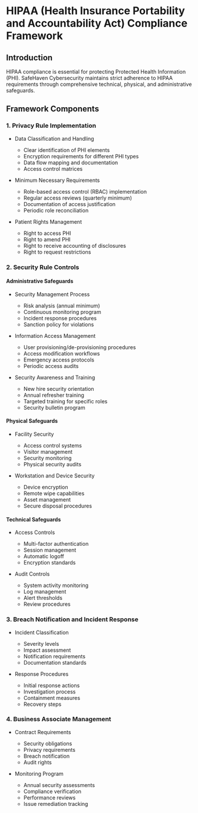 # HIPAA (Health Insurance Portability and Accountability Act) Compliance Framework

## Introduction
HIPAA compliance is essential for protecting Protected Health Information (PHI). SafeHaven Cybersecurity maintains strict adherence to HIPAA requirements through comprehensive technical, physical, and administrative safeguards.

## Framework Components

### 1. Privacy Rule Implementation
- Data Classification and Handling
  * Clear identification of PHI elements
  * Encryption requirements for different PHI types
  * Data flow mapping and documentation
  * Access control matrices

- Minimum Necessary Requirements
  * Role-based access control (RBAC) implementation
  * Regular access reviews (quarterly minimum)
  * Documentation of access justification
  * Periodic role reconciliation

- Patient Rights Management
  * Right to access PHI
  * Right to amend PHI
  * Right to receive accounting of disclosures
  * Right to request restrictions

### 2. Security Rule Controls

#### Administrative Safeguards
- Security Management Process
  * Risk analysis (annual minimum)
  * Continuous monitoring program
  * Incident response procedures
  * Sanction policy for violations

- Information Access Management
  * User provisioning/de-provisioning procedures
  * Access modification workflows
  * Emergency access protocols
  * Periodic access audits

- Security Awareness and Training
  * New hire security orientation
  * Annual refresher training
  * Targeted training for specific roles
  * Security bulletin program

#### Physical Safeguards
- Facility Security
  * Access control systems
  * Visitor management
  * Security monitoring
  * Physical security audits

- Workstation and Device Security
  * Device encryption
  * Remote wipe capabilities
  * Asset management
  * Secure disposal procedures

#### Technical Safeguards
- Access Controls
  * Multi-factor authentication
  * Session management
  * Automatic logoff
  * Encryption standards

- Audit Controls
  * System activity monitoring
  * Log management
  * Alert thresholds
  * Review procedures

### 3. Breach Notification and Incident Response
- Incident Classification
  * Severity levels
  * Impact assessment
  * Notification requirements
  * Documentation standards

- Response Procedures
  * Initial response actions
  * Investigation process
  * Containment measures
  * Recovery steps

### 4. Business Associate Management
- Contract Requirements
  * Security obligations
  * Privacy requirements
  * Breach notification
  * Audit rights

- Monitoring Program
  * Annual security assessments
  * Compliance verification
  * Performance reviews
  * Issue remediation tracking
